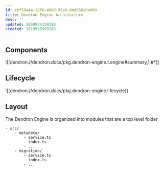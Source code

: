 ```yaml
---
id: ebf58a4a-18f8-498d-95eb-04d856c0a000
title: Dendron Engine Architecture
desc: ''
updated: 1650934150198
created: 1619535999168
---
```


## Components

![[dendron://dendron.docs/pkg.dendron-engine.t.engine#summary,1:#*]]

## Lifecycle
![[dendron://dendron.docs/pkg.dendron-engine.lifecycle]]

## Layout

The Dendron Engine is organized into modules that are a top level folder

```
- src/
    - metadata/
        - service.ts
        - index.ts
        - ...
    - migration/
        - service.ts
        - index.ts
        - ...
```

